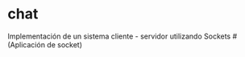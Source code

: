 # chat
 Implementación de un sistema cliente - servidor utilizando Sockets
		# (Aplicación de socket)
